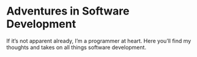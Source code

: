 # Adventures in Software Development
<!-- #SQUARK live! index!
| dest = dev
| title = dev
| desc = Adventures in software development
| head = dev
| capt = Index Page
| style = dev
| duality = dark
| index = dev
| shard = index / dev
-->

If it’s not apparent already, I’m a programmer at heart. Here you’ll find my thoughts and takes on all things software development.


<!-- #SQUARK index~ -->
